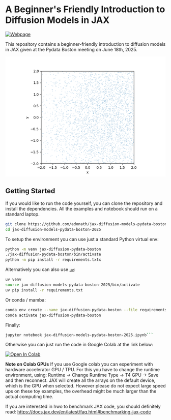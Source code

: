 # A Beginner's Friendly Introduction to Diffusion Models in JAX

[![Webpage](https://img.shields.io/badge/Webpage-Click_to_read-blue)](http://axeldonath.com/jax-diffusion-models-pydata-boston-2025/)


This repository contains a beginner-friendly introduction to diffusion models in JAX given at the Pydata Boston meeting on June 18th, 2025.

![animation](images/ddpm-swiss-roll-animation.gif)

## Getting Started

If you would like to run the code yourself, you can clone the repository and install the dependencies. All the examples and notebook should run on a standard laptop.

```bash
git clone https://github.com/adonath/jax-diffusion-models-pydata-boston-2025.git
cd jax-diffusion-models-pydata-boston-2025
```

To setup the environment you can use just a standard Python virtual env:

```bash
python -m venv jax-diffusion-pydata-boston
./jax-diffusion-pydata-boston/bin/activate
python -m pip install -r requirements.txtx

```

Alternatively you can also use [`uv`](https://docs.astral.sh/uv/):

```bash
uv venv
source jax-diffusion-models-pydata-boston-2025/bin/activate
uv pip install -r requirements.txt
```

Or conda / mamba:

```bash
conda env create --name jax-diffusion-pydata-boston --file requirements.txt
conda activate jax-diffusion-pydata-boston
```

Finally:
```bash
jupyter notebook jax-diffusion-models-pydata-boston-2025.ipynb```
```

Otherwise you can just run the code in Google Colab at the link below:

[![Open In Colab](https://colab.research.google.com/assets/colab-badge.svg)](https://colab.research.google.com/github/adonath/jax-diffusion-models-pydata-boston-2025/blob/main/jax-diffusion-models-pydata-boston-2025.ipynb)


**Note on Colab GPUs**
If you use Google colab you can experiment with hardware accelerator GPU / TPU. For this you have to change the
runtime environment, using: Runtime -> Change Runtime Type -> T4 GPU -> Save and then reconnect.
JAX will create all the arrays on the default device, which is the GPU when selected. However please do not
expect large speed ups on these toy examples, the overhead might be much larger than the actual computing time.

If you are interested in hwo to benchmark JAX code, you should definitely read: https://docs.jax.dev/en/latest/faq.html#benchmarking-jax-code










